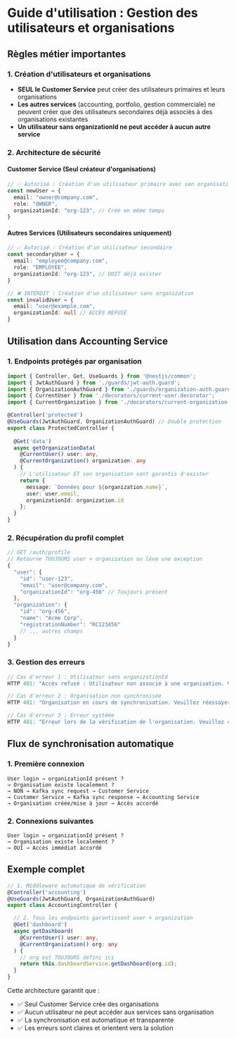 # Guide d'utilisation : Gestion des utilisateurs et organisations

## Règles métier importantes

### 1. Création d'utilisateurs et organisations
- **SEUL le Customer Service** peut créer des utilisateurs primaires et leurs organisations
- **Les autres services** (accounting, portfolio, gestion commerciale) ne peuvent créer que des utilisateurs secondaires déjà associés à des organisations existantes
- **Un utilisateur sans organizationId ne peut accéder à aucun autre service**

### 2. Architecture de sécurité

#### Customer Service (Seul créateur d'organisations)
```typescript
// ✅ Autorisé : Création d'un utilisateur primaire avec son organisation
const newUser = {
  email: "owner@company.com",
  role: "OWNER",
  organizationId: "org-123", // Créé en même temps
}
```

#### Autres Services (Utilisateurs secondaires uniquement)
```typescript
// ✅ Autorisé : Création d'un utilisateur secondaire
const secondaryUser = {
  email: "employee@company.com", 
  role: "EMPLOYEE",
  organizationId: "org-123", // DOIT déjà exister
}

// ❌ INTERDIT : Création d'un utilisateur sans organization
const invalidUser = {
  email: "user@example.com",
  organizationId: null // ACCÈS REFUSÉ
}
```

## Utilisation dans Accounting Service

### 1. Endpoints protégés par organisation

```typescript
import { Controller, Get, UseGuards } from '@nestjs/common';
import { JwtAuthGuard } from './guards/jwt-auth.guard';
import { OrganizationAuthGuard } from './guards/organization-auth.guard';
import { CurrentUser } from './decorators/current-user.decorator';
import { CurrentOrganization } from './decorators/current-organization.decorator';

@Controller('protected')
@UseGuards(JwtAuthGuard, OrganizationAuthGuard) // Double protection
export class ProtectedController {
  
  @Get('data')
  async getOrganizationData(
    @CurrentUser() user: any,
    @CurrentOrganization() organization: any
  ) {
    // L'utilisateur ET son organisation sont garantis d'exister
    return {
      message: `Données pour ${organization.name}`,
      user: user.email,
      organizationId: organization.id
    };
  }
}
```

### 2. Récupération du profil complet

```typescript
// GET /auth/profile
// Retourne TOUJOURS user + organization ou lève une exception
{
  "user": {
    "id": "user-123",
    "email": "user@company.com",
    "organizationId": "org-456" // Toujours présent
  },
  "organization": {
    "id": "org-456", 
    "name": "Acme Corp",
    "registrationNumber": "RC123456"
    // ... autres champs
  }
}
```

### 3. Gestion des erreurs

```typescript
// Cas d'erreur 1 : Utilisateur sans organizationId
HTTP 401: "Accès refusé : Utilisateur non associé à une organisation. Veuillez compléter votre inscription via le service client."

// Cas d'erreur 2 : Organisation non synchronisée
HTTP 401: "Organisation en cours de synchronisation. Veuillez réessayer dans quelques instants."

// Cas d'erreur 3 : Erreur système
HTTP 401: "Erreur lors de la vérification de l'organisation. Veuillez contacter le support."
```

## Flux de synchronisation automatique

### 1. Première connexion
```
User login → organizationId présent ? 
→ Organisation existe localement ?
→ NON → Kafka sync request → Customer Service
→ Customer Service → Kafka sync response → Accounting Service
→ Organisation créée/mise à jour → Accès accordé
```

### 2. Connexions suivantes
```
User login → organizationId présent ?
→ Organisation existe localement ? 
→ OUI → Accès immédiat accordé
```

## Exemple complet

```typescript
// 1. Middleware automatique de vérification
@Controller('accounting')
@UseGuards(JwtAuthGuard, OrganizationAuthGuard)
export class AccountingController {

  // 2. Tous les endpoints garantissent user + organization
  @Get('dashboard')
  async getDashboard(
    @CurrentUser() user: any,
    @CurrentOrganization() org: any
  ) {
    // org est TOUJOURS défini ici
    return this.dashboardService.getDashboard(org.id);
  }
}
```

Cette architecture garantit que :
- ✅ Seul Customer Service crée des organisations
- ✅ Aucun utilisateur ne peut accéder aux services sans organisation
- ✅ La synchronisation est automatique et transparente
- ✅ Les erreurs sont claires et orientent vers la solution
